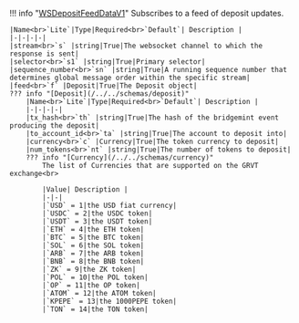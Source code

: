 !!! info "[WSDepositFeedDataV1](/../../schemas/ws_deposit_feed_data_v1)"
    Subscribes to a feed of deposit updates.<br>

    |Name<br>`Lite`|Type|Required<br>`Default`| Description |
    |-|-|-|-|
    |stream<br>`s` |string|True|The websocket channel to which the response is sent|
    |selector<br>`s1` |string|True|Primary selector|
    |sequence_number<br>`sn` |string|True|A running sequence number that determines global message order within the specific stream|
    |feed<br>`f` |Deposit|True|The Deposit object|
    ??? info "[Deposit](/../../schemas/deposit)"
        |Name<br>`Lite`|Type|Required<br>`Default`| Description |
        |-|-|-|-|
        |tx_hash<br>`th` |string|True|The hash of the bridgemint event producing the deposit|
        |to_account_id<br>`ta` |string|True|The account to deposit into|
        |currency<br>`c` |Currency|True|The token currency to deposit|
        |num_tokens<br>`nt` |string|True|The number of tokens to deposit|
        ??? info "[Currency](/../../schemas/currency)"
            The list of Currencies that are supported on the GRVT exchange<br>

            |Value| Description |
            |-|-|
            |`USD` = 1|the USD fiat currency|
            |`USDC` = 2|the USDC token|
            |`USDT` = 3|the USDT token|
            |`ETH` = 4|the ETH token|
            |`BTC` = 5|the BTC token|
            |`SOL` = 6|the SOL token|
            |`ARB` = 7|the ARB token|
            |`BNB` = 8|the BNB token|
            |`ZK` = 9|the ZK token|
            |`POL` = 10|the POL token|
            |`OP` = 11|the OP token|
            |`ATOM` = 12|the ATOM token|
            |`KPEPE` = 13|the 1000PEPE token|
            |`TON` = 14|the TON token|
